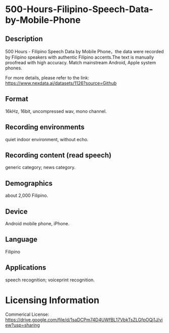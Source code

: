 # 500-Hours-Filipino-Speech-Data-by-Mobile-Phone


## Description
500 Hours - Filipino Speech Data by Mobile Phone，the data were recorded by Filipino speakers with authentic Filipino accents.The text is manually proofread with high accuracy. Match mainstream Android, Apple system phones.

For more details, please refer to the link: https://www.nexdata.ai/datasets/1126?source=Github


## Format
16kHz, 16bit, uncompressed wav, mono channel.

## Recording environments
quiet indoor environment, without echo.

## Recording content (read speech)
generic category; news category.

## Demographics
about 2,000 Filipino.

## Device
Android mobile phone, iPhone.

## Language
Filipino

## Applications
speech recognition; voiceprint recognition.

# Licensing Information
Commerical License: https://drive.google.com/file/d/1saDCPm74D4UWfBL17VbkTsZLGfpOQj1J/view?usp=sharing
